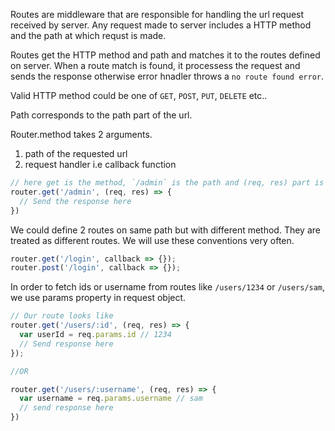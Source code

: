 Routes are middleware that are responsible for handling the url request received by server. Any request made to server includes a HTTP method and the path at which requst is made.

Routes get the HTTP method and path and matches it to the routes defined on server. When a route match is found, it processess the request and sends the response otherwise error hnadler throws a `no route found error`.

Valid HTTP method could be one of `GET`, `POST`, `PUT`, `DELETE` etc..

Path corresponds to the path part of the url.

Router.method takes 2 arguments.
  1. path of the requested url
  2. request handler i.e callback function
  ```js
  // here get is the method, `/admin` is the path and (req, res) part is callback function
  router.get('/admin', (req, res) => {
    // Send the response here
  })
  ```

  We could define 2 routes on same path but with different method. They are treated as different routes. We will use these conventions very often.
  ```js
  router.get('/login', callback => {});
  router.post('/login', callback => {});
  ```

  In order to fetch ids or username from routes like `/users/1234` or `/users/sam`, we use params property in request object.
  ```js
  // Our route looks like
  router.get('/users/:id', (req, res) => {
    var userId = req.params.id // 1234
    // Send response here
  });

  //OR

  router.get('/users/:username', (req, res) => {
    var username = req.params.username // sam
    // send response here
  })
  ```